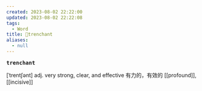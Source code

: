 ```yaml
---
created: 2023-08-02 22:22:00
updated: 2023-08-02 22:22:08
tags:
  - Word
title: 📖trenchant
aliases:
  - null
---
```


<pre><strong>trenchant</strong></pre>
[ˈtrentʃənt]
adj. very strong, clear, and effective 有⼒的，有效的
[[profound]], [[incisive]]
